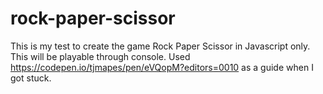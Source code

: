 # rock-paper-scissor

This is my test to create the game Rock Paper Scissor in Javascript only. This will be playable through console.
Used https://codepen.io/tjmapes/pen/eVQopM?editors=0010 as a guide when I got stuck.